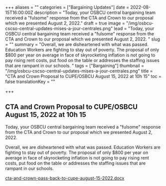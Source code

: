 +++
aliases = ""
categories = ["Bargaining Updates"]
date = 2022-08-15T16:00:00Z
description = "Today, your OSBCU central bargaining team received a \"fulsome\" response from the CTA and Crown to our proposal which we presented August 2, 2022."
draft = true
image = "/img/osbcu-cscso-central-updates-mises-a-jour-centrales.png"
lead = "Today, your OSBCU central bargaining team received a \"fulsome\" response from the CTA and Crown to our proposal which we presented August 2, 2022. "
slug = ""
summary = "Overall, we are disheartened with what was passed. Education Workers are fighting to stay out of poverty. The proposal of only $800 per year on average in face of skyrocketing inflation is not going to pay rising rent costs, put food on the table or addresses the staffing issues that are rampant in our schools. "
tags = ["Bargaining"]
thumbnail = "/img/osbcu-cscso-central-updates-mises-a-jour-centrales.png"
title = "CTA and Crown Proposal to CUPE/OSBCU August 15, 2022 at 10h 15"
toc = false
translationKey = ""

+++
## CTA and Crown Proposal to CUPE/OSBCU August 15, 2022 at 10h 15

Today, your OSBCU central bargaining team received a "fulsome" response from the CTA and Crown to our proposal which we presented August 2, 2022.

Overall, we are disheartened with what was passed. Education Workers are fighting to stay out of poverty. The proposal of only $800 per year on average in face of skyrocketing inflation is not going to pay rising rent costs, put food on the table or addresses the staffing issues that are rampant in our schools.

[cta-and-crown-pass-back-to-cupe-august-15-2022.docx](/img/cta-and-crown-pass-back-to-cupe-august-15-2022.docx "cta-and-crown-pass-back-to-cupe-august-15-2022.docx")